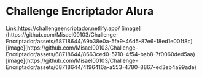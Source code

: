 <h1>Challenge Encriptador Alura</h1>
Link:https://challengeencriptador.netlify.app/
[image](https://github.com/Misael00103/Challenge-Encriptador/assets/68718644/69b38e0a-5fe9-46d5-87e6-18ed1e001f8c)
[image](https://github.com/Misael00103/Challenge-Encriptador/assets/68718644/8663ced0-5710-4f54-bab8-7f0060ded5aa)
[image](https://github.com/Misael00103/Challenge-Encriptador/assets/68718644/4196416a-a553-4780-8867-ed3eb4a99ade)

